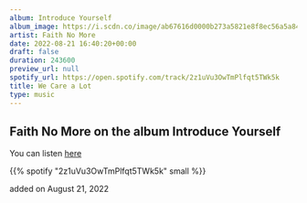 ```yaml
---
album: Introduce Yourself
album_image: https://i.scdn.co/image/ab67616d0000b273a5821e8f8ec56a5a84725134
artist: Faith No More
date: 2022-08-21 16:40:20+00:00
draft: false
duration: 243600
preview_url: null
spotify_url: https://open.spotify.com/track/2z1uVu3OwTmPlfqt5TWk5k
title: We Care a Lot
type: music
---
```



## Faith No More on the album Introduce Yourself

You can listen [here](https://open.spotify.com/track/2z1uVu3OwTmPlfqt5TWk5k)

{{% spotify "2z1uVu3OwTmPlfqt5TWk5k" small %}}

added on August 21, 2022